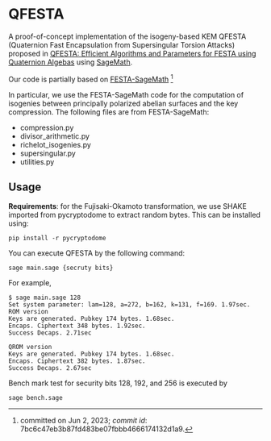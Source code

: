 # QFESTA

A proof-of-concept implementation of the isogeny-based KEM
QFESTA (Quaternion Fast Encapsulation from Supersingular Torsion Attacks)
proposed in [QFESTA: Efficient Algorithms and Parameters for FESTA using Quaternion Algebas](https://eprint.iacr.org/2023/***.pdf)
using [SageMath](https://www.sagemath.org).

Our code is partially based on 
[FESTA-SageMath](https://github.com/FESTA-PKE/FESTA-SageMath/tree/main) [^1]
[^1]: committed on Jun 2, 2023; *commit id*: 7bc6c47eb3b87fd483be07fbbb4666174132d1a9.

In particular, we use the FESTA-SageMath code for
the computation of isogenies between principally polarized abelian surfaces
and the key compression.
The following files are from FESTA-SageMath:
- compression.py
- divisor_arithmetic.py
- richelot_isogenies.py
- supersingular.py
- utilities.py

## Usage
**Requirements**:
for the Fujisaki-Okamoto transformation,
we use SHAKE imported from pycryptodome to extract random bytes. This can be installed using:
```
pip install -r pycryptodome
```

You can execute QFESTA by the following command:
```
sage main.sage {secruty bits}
```
For example,
```
$ sage main.sage 128
Set system parameter: lam=128, a=272, b=162, k=131, f=169. 1.97sec.
ROM version
Keys are generated. Pubkey 174 bytes. 1.68sec.
Encaps. Ciphertext 348 bytes. 1.92sec.
Success Decaps. 2.71sec

QROM version
Keys are generated. Pubkey 174 bytes. 1.68sec.
Encaps. Ciphertext 382 bytes. 1.87sec.
Success Decaps. 2.67sec
```

Bench mark test for security bits 128, 192, and 256 is executed by
```
sage bench.sage
```

